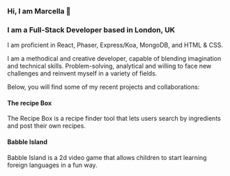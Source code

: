 ### Hi, I am Marcella 👋

<!--
**marjory23/marjory23** is a ✨ _special_ ✨ repository because its `README.md` (this file) appears on your GitHub profile.

Here are some ideas to get you started:

- 🔭 I’m currently working on ...
- 🌱 I’m currently learning ...
- 👯 I’m looking to collaborate on ...
- 🤔 I’m looking for help with ...
- 💬 Ask me about ...
- 📫 How to reach me: ...
- 😄 Pronouns: ...
- ⚡ Fun fact: ...
-->


### I am a Full-Stack Developer based in London, UK


I am proficient in React, Phaser, Express/Koa, MongoDB, and HTML & CSS.

I am a methodical and creative developer, capable of blending imagination and technical skills. Problem-solving, analytical and willing to face new challenges and reinvent myself in a variety of fields.

Below, you will find some of my recent projects and collaborations:



#### The recipe Box

The Recipe Box is a recipe finder tool that lets users search by ingredients and post their own recipes.

<!--
#### Swoop

Swoop is an e-commerce platform that allows users to post and purchase items. 
-->

#### Babble Island

Babble Island is a 2d video game that allows children to start learning foreign languages in a fun way.
